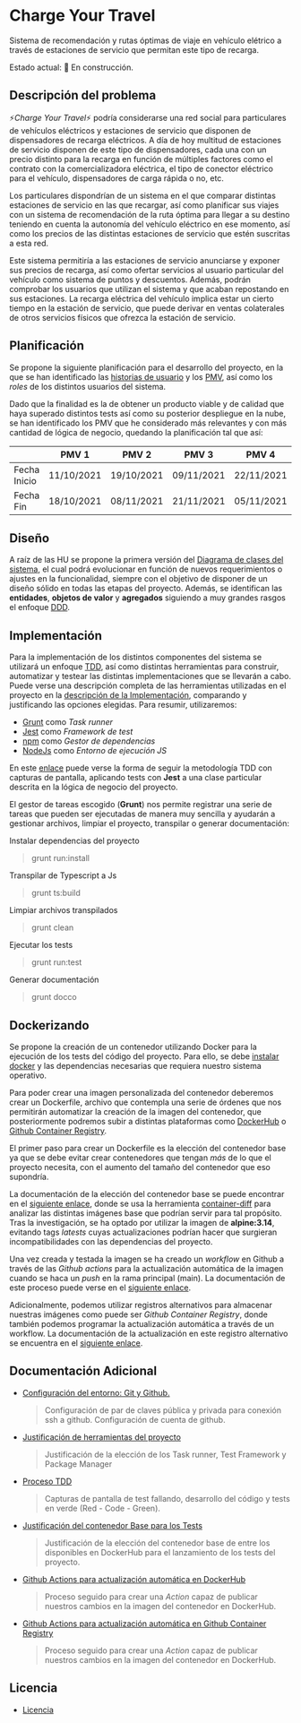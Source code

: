 # Charge Your Travel
Sistema de recomendación y rutas óptimas de viaje en vehículo elétrico a través de estaciones de servicio que permitan este tipo de recarga. 


Estado actual: :construction: En construcción.

## Descripción del problema

:zap:*Charge Your Travel*:zap: podría considerarse una red social para particulares de vehículos eléctricos y estaciones de servicio que disponen de dispensadores de recarga eléctricos. A día de hoy multitud de estaciones de servicio disponen de este tipo de dispensadores, cada una con un precio distinto para la recarga en función de múltiples factores como el contrato con la comercializadora eléctrica, el tipo de conector eléctrico para el vehículo, dispensadores de carga rápida o no, etc. 

Los particulares dispondrían de un sistema en el que comparar distintas estaciones de servicio en las que recargar, así como planificar sus viajes con un sistema de recomendación de la ruta óptima para llegar a su destino teniendo en cuenta la autonomía del vehículo eléctrico en ese momento, así como los precios de las distintas estaciones de servicio que estén suscritas a esta red. 

Este sistema permitiría a las estaciones de servicio anunciarse y exponer sus precios de recarga, así como ofertar servicios al usuario particular del vehículo como sistema de puntos y descuentos. Además, podrán comprobar los usuarios que utilizan el sistema y que acaban repostando en sus estaciones. La recarga eléctrica del vehículo implica estar un cierto tiempo en la estación de servicio, que puede derivar en ventas colaterales de otros servicios físicos que ofrezca la estación de servicio.

## Planificación 

Se propone la siguiente planificación para el desarrollo del proyecto, en la que se han identificado las [historias de usuario](doc/user-stories.md) y los [PMV](doc/pmv.md), así como los *roles* de los distintos usuarios del sistema.

Dado que la finalidad es la de obtener un producto viable y de calidad que haya superado distintos tests así como su posterior despliegue en la nube, se han identificado los PMV que he considerado más relevantes y con más cantidad de lógica de negocio, quedando la planificación tal que así:

|              |    PMV 1   |    PMV 2   |    PMV 3   |    PMV 4   |
|--------------|:----------:|:----------:|:----------:|:----------:|
| Fecha Inicio | 11/10/2021 | 19/10/2021 | 09/11/2021 | 22/11/2021 |
| Fecha Fin    | 18/10/2021 | 08/11/2021 | 21/11/2021 | 05/11/2021 |


## Diseño

A raíz de las HU se propone la primera versión del [Diagrama de clases del sistema](doc/class-diagram.md), el cual podrá evolucionar en función de nuevos requerimientos o ajustes en la funcionalidad, siempre con el objetivo de disponer de un diseño sólido en todas las etapas del proyecto. Además, se identifican las **entidades**, **objetos de valor** y **agregados** siguiendo a muy grandes rasgos el enfoque [DDD](https://medium.com/@jonathanloscalzo/domain-driven-design-principios-beneficios-y-elementos-segunda-parte-337d77dc8566).


## Implementación

Para la implementación de los distintos componentes del sistema se utilizará un enfoque [TDD](https://es.wikipedia.org/wiki/Desarrollo_guiado_por_pruebas), así como distintas herramientas para construir, automatizar y testear las distintas implementaciones que se llevarán a cabo. Puede verse una descripción completa de las herramientas utilizadas en el proyecto en la [descripción de la Implementación](doc/implementation.md), comparando y justificando las opciones elegidas. Para resumir, utilizaremos:
- [Grunt](https://gruntjs.com/) como *Task runner*
- [Jest](https://jestjs.io/es-ES/) como *Framework de test*
- [npm](https://www.npmjs.com/) como *Gestor de dependencias*
- [NodeJs](https://nodejs.org/es/) como *Entorno de ejecución JS*

En este [enlace](doc/additional_doc/tdd.md) puede verse la forma de seguir la metodología TDD con capturas de pantalla, aplicando tests con **Jest** a una clase particular descrita en la lógica de negocio del proyecto. 

El gestor de tareas escogido (**Grunt**) nos permite registrar una serie de tareas que pueden ser ejecutadas de manera muy sencilla y ayudarán a gestionar archivos, limpiar el proyecto, transpilar o generar documentación:

Instalar dependencias del proyecto
> grunt run:install

Transpilar de Typescript a Js
> grunt ts:build

Limpiar archivos transpilados
> grunt clean

Ejecutar los tests
> grunt run:test

Generar documentación
> grunt docco


## Dockerizando

Se propone la creación de un contenedor utilizando Docker para la ejecución de los tests del código del proyecto. Para ello, se debe [instalar docker](https://docs.docker.com/engine/install/ubuntu/ ) y las dependencias necesarias que requiera nuestro sistema operativo. 

Para poder crear una imagen personalizada del contenedor deberemos crear un Dockerfile, archivo que contempla una serie de órdenes que nos permitirán automatizar la creación de la imagen del contenedor, que posteriormente podremos subir a distintas plataformas como [DockerHub](https://hub.docker.com/) o [Github Container Registry](https://docs.github.com/es/packages/working-with-a-github-packages-registry/working-with-the-container-registry). 

El primer paso para crear un Dockerfile es la elección del contenedor base ya que se debe evitar crear contenedores que tengan *más* de lo que el proyecto necesita, con el aumento del tamaño del contenedor que eso supondría. 

La documentación de la elección del contenedor base se puede encontrar en el [siguiente enlace](doc/docker.md), donde se usa la herramienta [container-diff](https://github.com/GoogleContainerTools/container-diff) para analizar las distintas imágenes base que podrían servir para tal propósito. Tras la investigación, se ha optado por utilizar la imagen de **alpine:3.14**, evitando tags *latests* cuyas actualizaciones podrían hacer que surgieran incompatibilidades con las dependencias del proyecto.

Una vez creada y testada la imagen se ha creado un *workflow* en Github a través de las *Github actions* para la actualización automática de la imagen cuando se haca un *push* en la rama principal (main). La documentación de este proceso puede verse en el [siguiente enlace](doc/github-actions-dockerhub.md).

Adicionalmente, podemos utilizar registros alternativos para almacenar nuestras imágenes como puede ser *Github Container Registry*, donde también podemos programar la actualización automática a través de un workflow. La documentación de la actualización en este registro alternativo se encuentra en el [siguiente enlace](doc/github-actions-ghcr).


## Documentación Adicional

* [Configuración del entorno: Git y Github.](doc/additional_doc/configuracion-entorno.md)

    > Configuración de par de claves pública y privada para conexión ssh a github. Configuración de cuenta de github.

* [Justificación de herramientas del proyecto](doc/implementation.md)

    > Justificación de la elección de los Task runner, Test Framework y Package Manager

* [Proceso TDD](doc/additional_doc/tdd.md)

    > Capturas de pantalla de test fallando, desarrollo del código y tests en verde (Red - Code - Green).

* [Justificación del contenedor Base para los Tests](doc/docker.md)

    > Justificación de la elección del contenedor base de entre los disponibles en DockerHub para el lanzamiento de los tests del proyecto.

* [Github Actions para actualización automática en DockerHub](doc/github-actions-dockerhub.md)

    > Proceso seguido para crear una *Action* capaz de publicar nuestros cambios en la imagen del contenedor en DockerHub.   

* [Github Actions para actualización automática en Github Container Registry](doc/github-actions-ghcr.md)

    > Proceso seguido para crear una *Action* capaz de publicar nuestros cambios en la imagen del contenedor en DockerHub.      

## Licencia

* [Licencia](LICENSE)